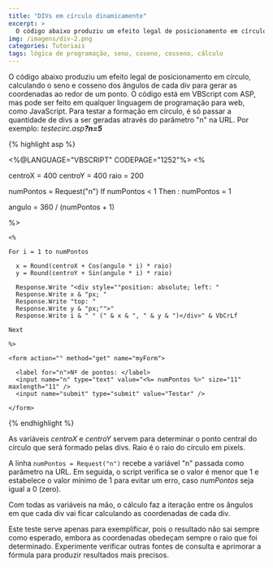 ```yaml
---
title: "DIVs em círculo dinamicamente"
excerpt: >
  O código abaixo produziu um efeito legal de posicionamento em círculo, calculando o seno e cosseno dos ângulos de cada div para gerar as coordenadas ao redor de um ponto. Coloquei na seção ASP porque o código está em VBScript com ASP, mas pode ser feito
img: /imagens/div-2.png
categories: Tutoriais
tags: lógica de programação, seno, coseno, cosseno, cálculo
---
```


O código abaixo produziu um efeito legal de posicionamento em círculo, calculando o seno e cosseno dos ângulos de cada div para gerar as coordenadas ao redor de um ponto. O código está em VBScript com ASP, mas pode ser feito em qualquer linguagem de programação para web, como JavaScript. Para testar a formação em círculo, é só passar a quantidade de divs a ser geradas através do parâmetro "n" na URL. Por exemplo: <em>testecirc.asp<b>?n=5</b></em>


{% highlight asp %}


<%@LANGUAGE="VBSCRIPT" CODEPAGE="1252"%>
<%

centroX = 400
centroY = 400
raio = 200

numPontos = Request("n")
If numPontos < 1 Then : numPontos = 1

angulo = 360 / (numPontos + 1)

%>

<!DOCTYPE html PUBLIC "-//W3C//DTD XHTML 1.0 Transitional//EN" "http://www.w3.org/TR/xhtml1/DTD/xhtml1-transitional.dtd">
<html xmlns="http://www.w3.org/1999/xhtml">
  <head>
    <meta http-equiv="Content-Type" content="text/html; charset=iso-8859-1" />
    <title>Teste de menu em círculo</title>
  </head>

  <body onload="document.myForm.n.select();">

    <%

    For i = 1 to numPontos

      x = Round(centroX + Cos(angulo * i) * raio)
      y = Round(centroY + Sin(angulo * i) * raio)

      Response.Write "<div style=""position: absolute; left: "
      Response.Write x & "px; "
      Response.Write "top: "
      Response.Write y & "px;"">"
      Response.Write i & " ° (" & x & ", " & y & ")</div>" & VbCrLf

    Next

    %>

    <form action="" method="get" name="myForm">

      <label for="n">Nº de pontos: </label>
      <input name="n" type="text" value="<%= numPontos %>" size="11" maxlength="11" />
      <input name="submit" type="submit" value="Testar" />

    </form>

  </body>

</html>


{% endhighlight %}


As variáveis <em>centroX</em> e <em>centroY</em> servem para determinar o ponto central do círculo que será formado pelas divs. Raio é o raio do círculo em pixels.

A linha <code>numPontos = Request("n")</code> recebe a variável "n" passada como parâmetro na URL. Em seguida, o script verifica se o valor é menor que 1 e estabelece o valor mínimo de 1 para evitar um erro, caso <em>numPontos</em> seja igual a 0 (zero).

Com todas as variáveis na mão, o cálculo faz a iteração entre os ângulos em que cada div vai ficar calculando as coordenadas de cada div.

Este teste serve apenas para exemplificar, pois o resultado não sai sempre como esperado, embora as coordenadas obedeçam sempre o raio que foi determinado. Experimente verificar outras fontes de consulta e aprimorar a fórmula para produzir resultados mais precisos.